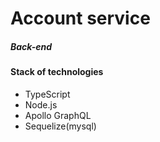 # Account service

##### Back-end

#### Stack of technologies

- TypeScript
- Node.js
- Apollo GraphQL
- Sequelize(mysql)
